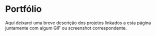 # Portfólio
Aqui deixarei uma breve descrição dos projetos linkados a esta página juntamente com algum GIF ou screenshot correspondente.

